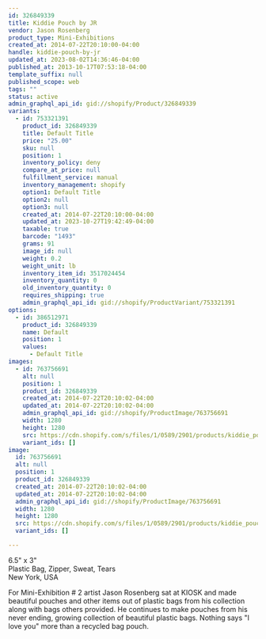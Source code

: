 ```yaml
---
id: 326849339
title: Kiddie Pouch by JR
vendor: Jason Rosenberg
product_type: Mini-Exhibitions
created_at: 2014-07-22T20:10:00-04:00
handle: kiddie-pouch-by-jr
updated_at: 2023-08-02T14:36:46-04:00
published_at: 2013-10-17T07:53:18-04:00
template_suffix: null
published_scope: web
tags: ""
status: active
admin_graphql_api_id: gid://shopify/Product/326849339
variants:
  - id: 753321391
    product_id: 326849339
    title: Default Title
    price: "25.00"
    sku: null
    position: 1
    inventory_policy: deny
    compare_at_price: null
    fulfillment_service: manual
    inventory_management: shopify
    option1: Default Title
    option2: null
    option3: null
    created_at: 2014-07-22T20:10:00-04:00
    updated_at: 2023-10-27T19:42:49-04:00
    taxable: true
    barcode: "1493"
    grams: 91
    image_id: null
    weight: 0.2
    weight_unit: lb
    inventory_item_id: 3517024454
    inventory_quantity: 0
    old_inventory_quantity: 0
    requires_shipping: true
    admin_graphql_api_id: gid://shopify/ProductVariant/753321391
options:
  - id: 386512971
    product_id: 326849339
    name: Default
    position: 1
    values:
      - Default Title
images:
  - id: 763756691
    alt: null
    position: 1
    product_id: 326849339
    created_at: 2014-07-22T20:10:02-04:00
    updated_at: 2014-07-22T20:10:02-04:00
    admin_graphql_api_id: gid://shopify/ProductImage/763756691
    width: 1280
    height: 1280
    src: https://cdn.shopify.com/s/files/1/0589/2901/products/kiddie_pouch.jpeg?v=1406074202
    variant_ids: []
image:
  id: 763756691
  alt: null
  position: 1
  product_id: 326849339
  created_at: 2014-07-22T20:10:02-04:00
  updated_at: 2014-07-22T20:10:02-04:00
  admin_graphql_api_id: gid://shopify/ProductImage/763756691
  width: 1280
  height: 1280
  src: https://cdn.shopify.com/s/files/1/0589/2901/products/kiddie_pouch.jpeg?v=1406074202
  variant_ids: []

---
```


6.5" x 3"  
Plastic Bag, Zipper, Sweat, Tears  
New York, USA

For Mini-Exhibition # 2 artist Jason Rosenberg sat at KIOSK and made beautiful pouches and other items out of plastic bags from his collection along with bags others provided. He continues to make pouches from his never ending, growing collection of beautiful plastic bags. Nothing says "I love you" more than a recycled bag pouch.